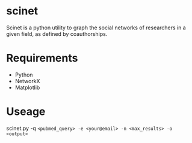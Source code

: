 scinet
======

Scinet is a python utility to graph the social networks of researchers in a given field, as defined by coauthorships.

# Requirements

- Python
- NetworkX
- Matplotlib

# Useage

scinet.py -q `<pubmed_query> -e <your@email> -n <max_results> -o <output>`

